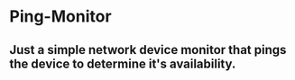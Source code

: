 # Ping-Monitor
## Just a simple network device monitor that pings the device to determine it's availability. 
